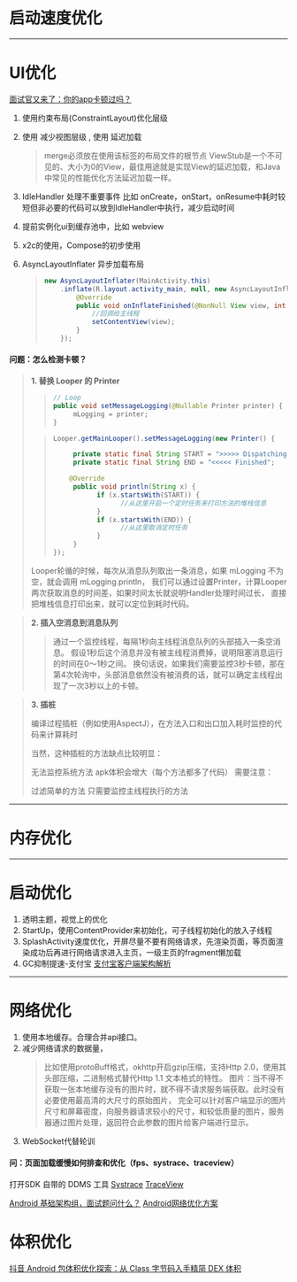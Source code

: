 # 启动速度优化

---

# UI优化
[面试官又来了：你的app卡顿过吗？](https://juejin.cn/post/6844903949560971277)
1. 使用约束布局(ConstraintLayout)优化层级
2. 使用 <merge> 减少视图层级 , 使用 <ViewStub> 延迟加载
   > merge必须放在使用该标签的布局文件的根节点
   > ViewStub是一个不可见的、大小为0的View，最佳用途就是实现View的延迟加载，和Java中常见的性能优化方法延迟加载一样。
3. IdleHandler 处理不重要事件 比如 onCreate，onStart，onResume中耗时较短但非必要的代码可以放到IdleHandler中执行，减少启动时间
4. 提前实例化ui到缓存池中，比如 webview
5. x2c的使用，Compose的初步使用
6. AsyncLayoutInflater 异步加载布局

   > ```java
   > new AsyncLayoutInflater(MainActivity.this)
   >     .inflate(R.layout.activity_main, null, new AsyncLayoutInflater.OnInflateFinishedListener() {
   >         @Override
   >         public void onInflateFinished(@NonNull View view, int i, @Nullable ViewGroup viewGroup) {
   >             //回调给主线程
   >             setContentView(view);
   >         }
   >     });
   > ```

#### **问题：怎么检测卡顿？**
>**1. 替换 Looper 的 Printer**
>>```java
>> // Loop
>> public void setMessageLogging(@Nullable Printer printer) {  
>>      mLogging = printer;
>> }
>> ```
> 
>>```java
>> Looper.getMainLooper().setMessageLogging(new Printer() {
>>
>>      private static final String START = ">>>>> Dispatching";
>>      private static final String END = "<<<<< Finished";
>>
>>     @Override
>>      public void println(String x) {
>>            if (x.startsWith(START)) {
>>                  //从这里开启一个定时任务来打印方法的堆栈信息
>>            }
>>            if (x.startsWith(END)) {
>>                  //从这里取消定时任务
>>            }
>>      }
>>});
>>```
> Looper轮循的时候，每次从消息队列取出一条消息，如果 mLogging 不为空，就会调用 mLogging.println，
> 我们可以通过设置Printer，计算Looper两次获取消息的时间差，如果时间太长就说明Handler处理时间过长，
> 直接把堆栈信息打印出来，就可以定位到耗时代码。

>**2. 插入空消息到消息队列**
>> 通过一个监控线程，每隔1秒向主线程消息队列的头部插入一条空消息。
>> 假设1秒后这个消息并没有被主线程消费掉，说明阻塞消息运行的时间在0～1秒之间。
>> 换句话说，如果我们需要监控3秒卡顿，那在第4次轮询中，头部消息依然没有被消费的话，就可以确定主线程出现了一次3秒以上的卡顿。


>**3. 插桩**
>
> 编译过程插桩（例如使用AspectJ），在方法入口和出口加入耗时监控的代码来计算耗时
> 
> 当然，这种插桩的方法缺点比较明显：
>
> 无法监控系统方法
> apk体积会增大（每个方法都多了代码）
> 需要注意：
>
> 过滤简单的方法
> 只需要监控主线程执行的方法

---

# 内存优化

---

# 启动优化

1. 透明主题，视觉上的优化
2. StartUp，使用ContentProvider来初始化，可子线程初始化的放入子线程
3. SplashActivity速度优化，开屏尽量不要有网络请求，先渲染页面，等页面渲染成功后再进行网络请求进入主页，一级主页的fragment懒加载
4. GC抑制提速-支付宝
   [支付宝客户端架构解析](https://juejin.cn/post/6844903705028853767)

---

# 网络优化

1. 使用本地缓存。合理合并api接口。
2. 减少网络请求的数据量，
   > 比如使用protoBuff格式，okhttp开启gzip压缩，支持Http 2.0，使用其头部压缩，二进制格式替代Http 1.1 文本格式的特性。
   > 图片：当不得不获取一张本地缓存没有的图片时，就不得不请求服务端获取。此时没有必要使用最高清的大尺寸的原始图片，
   > 完全可以针对客户端显示的图片尺寸和屏幕密度，向服务器请求较小的尺寸，和较低质量的图片，服务器通过图片处理，返回符合此参数的图片给客户端进行显示。
3. WebSocket代替轮训

#### 问：页面加载缓慢如何排查和优化（fps、systrace、traceview）

打开SDK 自带的 DDMS 工具
[Systrace](https://www.jianshu.com/p/75aa88d1b575)
[TraceView](https://www.jianshu.com/p/7e9ca2c73c97)

[Android 基础架构组，面试题问什么？](https://mp.weixin.qq.com/s/gbHTA0YGrD3KJhf3zy8S6Q)
[Android网络优化方案](https://juejin.cn/post/6896302142542315533)


# 体积优化

[抖音 Android 包体积优化探索：从 Class 字节码入手精简 DEX 体积](https://juejin.cn/post/7052614577216815134)